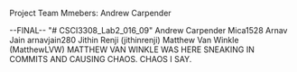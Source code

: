 Project Team Mmebers:
Andrew Carpender

--FINAL--
"# CSCI3308_Lab2_016_09" 
Andrew Carpender Mica1528
Arnav Jain arnavjain280
Jithin Renji (jithinrenji)
Matthew Van Winkle (MatthewLVW) MATTHEW VAN WINKLE WAS HERE SNEAKING IN COMMITS AND CAUSING CHAOS. CHAOS I SAY.
